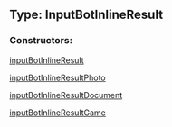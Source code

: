 ## Type: InputBotInlineResult  

### Constructors:

[inputBotInlineResult](../constructors/inputBotInlineResult.md)  

[inputBotInlineResultPhoto](../constructors/inputBotInlineResultPhoto.md)  

[inputBotInlineResultDocument](../constructors/inputBotInlineResultDocument.md)  

[inputBotInlineResultGame](../constructors/inputBotInlineResultGame.md)  

